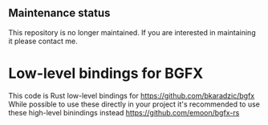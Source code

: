 ## Maintenance status

This repository is no longer maintained. If you are interested in maintaining it please contact me. 

# Low-level bindings for BGFX

This code is Rust low-level bindings for https://github.com/bkaradzic/bgfx While possible to use these directly in your project it's recommended to use these high-level binindings instead https://github.com/emoon/bgfx-rs
